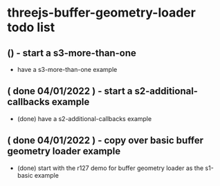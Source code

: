 # threejs-buffer-geometry-loader todo list

## () - start a s3-more-than-one
* have a s3-more-than-one example

## ( done 04/01/2022 ) - start a s2-additional-callbacks example
* (done) have a s2-additional-callbacks example

## ( done 04/01/2022 ) - copy over basic buffer geometry loader example
* (done) start with the r127 demo for buffer geometry loader as the s1-basic example
